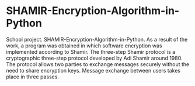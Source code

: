 # SHAMIR-Encryption-Algorithm-in-Python
School project. SHAMIR-Encryption-Algorithm-in-Python.
As a result of the work, a program was obtained in which software encryption was implemented according to Shamir.
The three-step Shamir protocol is a cryptographic three-step protocol developed by Adi Shamir around 1980. 
The protocol allows two parties to exchange messages securely without the need to share encryption keys.
Message exchange between users takes place in three passes.
